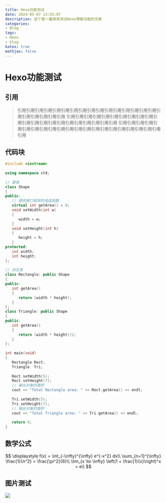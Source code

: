 ```yaml
---
title: Hexo功能测试
date: 2024-05-07 13:55:07
description: 这个是一篇用来测试Hexo博客功能的文章
categories:
- Blog
tags:
- Hexo
- blog
katex: true
mathjax: false
---
```


# Hexo功能测试

## 引用

> 引用引用引用引用引用引用引用引用引用引用引用引用引用引用引用引用引用引用引用引用引用引用
> 引用引用引用引用引用引用引用引用引用引用引用引用引用引用引用引用引用引用引用引用引用引用
> 引用引用引用引用引用引用引用引用引用引用引用引用引用引用引用引用引用引用引用引用引用引用

## 代码块

```c++ test.cpp
#include <iostream>
 
using namespace std;
 
// 基类
class Shape 
{
public:
   // 提供接口框架的纯虚函数
   virtual int getArea() = 0;
   void setWidth(int w)
   {
      width = w;
   }
   void setHeight(int h)
   {
      height = h;
   }
protected:
   int width;
   int height;
};
 
// 派生类
class Rectangle: public Shape
{
public:
   int getArea()
   { 
      return (width * height); 
   }
};
class Triangle: public Shape
{
public:
   int getArea()
   { 
      return (width * height)/2; 
   }
};
 
int main(void)
{
   Rectangle Rect;
   Triangle  Tri;
 
   Rect.setWidth(5);
   Rect.setHeight(7);
   // 输出对象的面积
   cout << "Total Rectangle area: " << Rect.getArea() << endl;
 
   Tri.setWidth(5);
   Tri.setHeight(7);
   // 输出对象的面积
   cout << "Total Triangle area: " << Tri.getArea() << endl; 
 
   return 0;
}
```

## 数学公式

$$
\displaystyle
f(x) = \int_{-\infty}^{\infty} e^{-x^2} dx\\
\sum_{n=1}^{\infty} \frac{1}{n^2} = \frac{\pi^2}{6}\\
\lim_{x \to \infty} \left(1 + \frac{1}{x}\right)^x = e\\
$$

## 图片测试

<img src="测试图片.png" style="max_width:50%">

